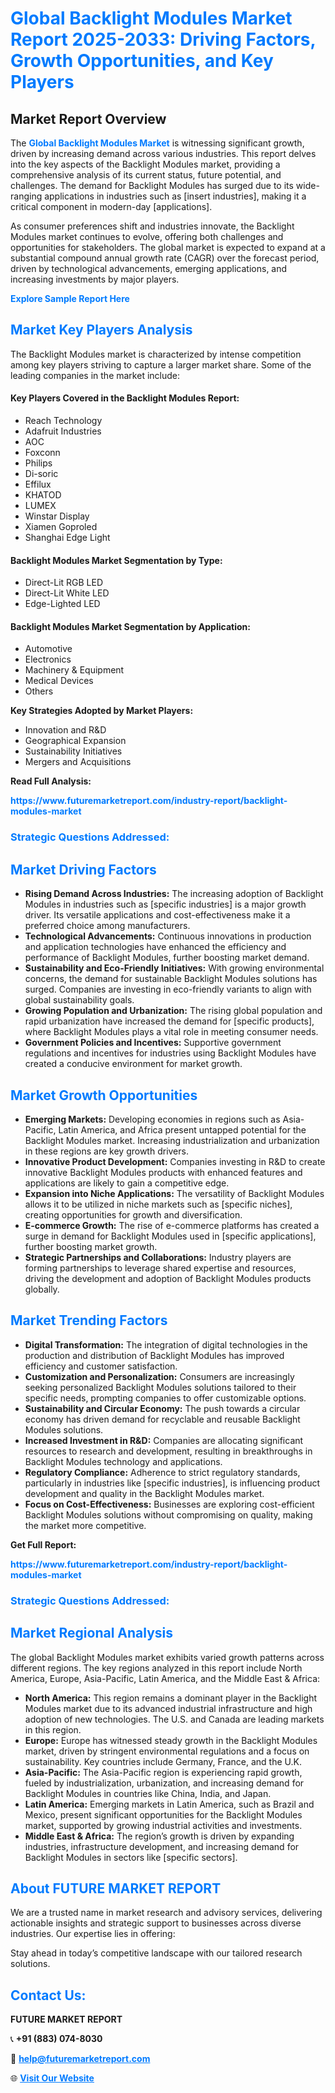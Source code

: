 <h1 style="color: #007BFF;">Global Backlight Modules Market Report 2025-2033: Driving Factors, Growth Opportunities, and Key Players</h1>

<section id="overview">
<h2>Market Report Overview</h2>
<p>The <a href="https://www.futuremarketreport.com/industry-report/backlight-modules-market" style="color: #007BFF; text-decoration: none;"><strong>Global Backlight Modules Market</strong></a> is witnessing significant growth, driven by increasing demand across various industries. This report delves into the key aspects of the Backlight Modules market, providing a comprehensive analysis of its current status, future potential, and challenges. The demand for Backlight Modules has surged due to its wide-ranging applications in industries such as [insert industries], making it a critical component in modern-day [applications].</p>
<p>As consumer preferences shift and industries innovate, the Backlight Modules market continues to evolve, offering both challenges and opportunities for stakeholders. The global market is expected to expand at a substantial compound annual growth rate (CAGR) over the forecast period, driven by technological advancements, emerging applications, and increasing investments by major players.</p>
</section>

<section id="overview">
<p><a href="https://www.futuremarketreport.com/request-sample/reportId=115195" style="color: #007BFF; text-decoration: none;"><strong>Explore Sample Report Here</strong></a></p>
</section>

<section id="key-players">
<h2 style="color: #007BFF;">Market Key Players Analysis</h2>
<p>The Backlight Modules market is characterized by intense competition among key players striving to capture a larger market share. Some of the leading companies in the market include:</p>
<h4>Key Players Covered in the Backlight Modules Report:</h4>
<ul><li>Reach Technology</li><li>Adafruit Industries</li><li>AOC</li><li>Foxconn</li><li>Philips</li><li>Di-soric</li><li>Effilux</li><li>KHATOD</li><li>LUMEX</li><li>Winstar Display</li><li>Xiamen Goproled</li><li>Shanghai Edge Light</li></ul>
<h4>Backlight Modules Market Segmentation by Type:</h4>
<ul><li>Direct-Lit RGB LED</li><li>Direct-Lit White LED</li><li>Edge-Lighted LED</li></ul>

<h4>Backlight Modules Market Segmentation by Application:</h4>
<ul><li>Automotive</li><li>Electronics</li><li>Machinery &amp; Equipment</li><li>Medical Devices</li><li>Others</li></ul>
<p><strong>Key Strategies Adopted by Market Players:</strong></p>
<ul>
<li>Innovation and R&D</li>
<li>Geographical Expansion</li>
<li>Sustainability Initiatives</li>
<li>Mergers and Acquisitions</li>
</ul>
</section>

<section>
<p><strong>Read Full Analysis: </strong></p><a href="https://www.futuremarketreport.com/industry-report/backlight-modules-market" style="color: #007BFF; text-decoration: none;"><strong>https://www.futuremarketreport.com/industry-report/backlight-modules-market</strong></a>
<h3 style="color: #007BFF;">Strategic Questions Addressed:</h3>
</section>

<section id="driving-factors">
<h2 style="color: #007BFF;">Market Driving Factors</h2>
<ul>
<li><strong>Rising Demand Across Industries:</strong> The increasing adoption of Backlight Modules in industries such as [specific industries] is a major growth driver. Its versatile applications and cost-effectiveness make it a preferred choice among manufacturers.</li>
<li><strong>Technological Advancements:</strong> Continuous innovations in production and application technologies have enhanced the efficiency and performance of Backlight Modules, further boosting market demand.</li>
<li><strong>Sustainability and Eco-Friendly Initiatives:</strong> With growing environmental concerns, the demand for sustainable Backlight Modules solutions has surged. Companies are investing in eco-friendly variants to align with global sustainability goals.</li>
<li><strong>Growing Population and Urbanization:</strong> The rising global population and rapid urbanization have increased the demand for [specific products], where Backlight Modules plays a vital role in meeting consumer needs.</li>
<li><strong>Government Policies and Incentives:</strong> Supportive government regulations and incentives for industries using Backlight Modules have created a conducive environment for market growth.</li>
</ul>
</section>

<section id="growth-opportunities">
<h2 style="color: #007BFF;">Market Growth Opportunities</h2>
<ul>
<li><strong>Emerging Markets:</strong> Developing economies in regions such as Asia-Pacific, Latin America, and Africa present untapped potential for the Backlight Modules market. Increasing industrialization and urbanization in these regions are key growth drivers.</li>
<li><strong>Innovative Product Development:</strong> Companies investing in R&D to create innovative Backlight Modules products with enhanced features and applications are likely to gain a competitive edge.</li>
<li><strong>Expansion into Niche Applications:</strong> The versatility of Backlight Modules allows it to be utilized in niche markets such as [specific niches], creating opportunities for growth and diversification.</li>
<li><strong>E-commerce Growth:</strong> The rise of e-commerce platforms has created a surge in demand for Backlight Modules used in [specific applications], further boosting market growth.</li>
<li><strong>Strategic Partnerships and Collaborations:</strong> Industry players are forming partnerships to leverage shared expertise and resources, driving the development and adoption of Backlight Modules products globally.</li>
</ul>
</section>

<section id="trending-factors">
<h2 style="color: #007BFF;">Market Trending Factors</h2>
<ul>
<li><strong>Digital Transformation:</strong> The integration of digital technologies in the production and distribution of Backlight Modules has improved efficiency and customer satisfaction.</li>
<li><strong>Customization and Personalization:</strong> Consumers are increasingly seeking personalized Backlight Modules solutions tailored to their specific needs, prompting companies to offer customizable options.</li>
<li><strong>Sustainability and Circular Economy:</strong> The push towards a circular economy has driven demand for recyclable and reusable Backlight Modules solutions.</li>
<li><strong>Increased Investment in R&D:</strong> Companies are allocating significant resources to research and development, resulting in breakthroughs in Backlight Modules technology and applications.</li>
<li><strong>Regulatory Compliance:</strong> Adherence to strict regulatory standards, particularly in industries like [specific industries], is influencing product development and quality in the Backlight Modules market.</li>
<li><strong>Focus on Cost-Effectiveness:</strong> Businesses are exploring cost-efficient Backlight Modules solutions without compromising on quality, making the market more competitive.</li>
</ul>
</section>

<section>
<p><strong>Get Full Report: </strong></p><a href="https://www.futuremarketreport.com/industry-report/backlight-modules-market" style="color: #007BFF; text-decoration: none;"><strong>https://www.futuremarketreport.com/industry-report/backlight-modules-market</strong></a>
<h3 style="color: #007BFF;">Strategic Questions Addressed:</h3>
</section>


<section id="regional-analysis">
<h2 style="color: #007BFF;">Market Regional Analysis</h2>
<p>The global Backlight Modules market exhibits varied growth patterns across different regions. The key regions analyzed in this report include North America, Europe, Asia-Pacific, Latin America, and the Middle East & Africa:</p>
<ul>
<li><strong>North America:</strong> This region remains a dominant player in the Backlight Modules market due to its advanced industrial infrastructure and high adoption of new technologies. The U.S. and Canada are leading markets in this region.</li>
<li><strong>Europe:</strong> Europe has witnessed steady growth in the Backlight Modules market, driven by stringent environmental regulations and a focus on sustainability. Key countries include Germany, France, and the U.K.</li>
<li><strong>Asia-Pacific:</strong> The Asia-Pacific region is experiencing rapid growth, fueled by industrialization, urbanization, and increasing demand for Backlight Modules in countries like China, India, and Japan.</li>
<li><strong>Latin America:</strong> Emerging markets in Latin America, such as Brazil and Mexico, present significant opportunities for the Backlight Modules market, supported by growing industrial activities and investments.</li>
<li><strong>Middle East & Africa:</strong> The region’s growth is driven by expanding industries, infrastructure development, and increasing demand for Backlight Modules in sectors like [specific sectors].</li>
</ul>
</section>

<footer>
<h2 style="color: #007BFF;">About FUTURE MARKET REPORT</h2>
<p>We are a trusted name in market research and advisory services, delivering actionable insights and strategic support to businesses across diverse industries. Our expertise lies in offering:</p>

<p>Stay ahead in today’s competitive landscape with our tailored research solutions.</p>

<h2 style="color: #007BFF;">Contact Us:</h2>
<p><strong>FUTURE MARKET REPORT</strong></p>
<p>📞 <strong>+91 (883) 074-8030</strong></p>
<p>📧 <strong><a href="mailto:help@futuremarketreport.com" style="color: #007BFF;">help@futuremarketreport.com</a></strong></p>
<p>🌐 <strong><a href="https://www.futuremarketreport.com/" style="color: #007BFF;">Visit Our Website</a></strong></p>
</footer>